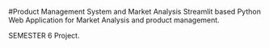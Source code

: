 #Product Management System and Market Analysis
Streamlit based Python Web Application for Market Analysis and product management.

SEMESTER 6 Project.

